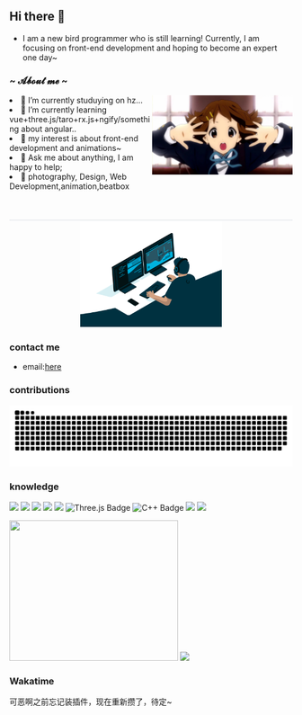 ## Hi there 👋

- I am a new bird programmer who is still learning!
Currently, I am focusing on front-end development and hoping to become an expert one day~

<h3>  ~ 𝓐𝓫𝓸𝓾𝓽 𝓶𝓮 ~  </h3>
  <div align="center">
<img src="yuyi1.webp" align="right" width=250>
  </div>
<li>
🔭 I’m currently studuying on hz...
<li>
🌱 I’m currently learning vue+three.js/taro+rx.js+ngify/something about angular..
</li>
<li>
🤔 my interest is about front-end development and animations~

</li>
<li>
💬 Ask me about anything, I am happy to help;
</li>
<li>
<b>💖</b> photography, Design, Web Development,animation,beatbox
</li>
<br><br><br>
</div>
<div>

<div style="border:0.5px solid #ebedf0"></div>

<div align="center">
  <img src="code.gif" width="50%">
</div>

### contact me

- email:[here](bluemeling@gmail.com)

### contributions

<img src="github-contribution-grid-snake.svg">

### knowledge

<span > <img src="https://img.shields.io/badge/-HTML5-E34F26?style=flat-square&logo=html5&logoColor=white" /> <img src="https://img.shields.io/badge/-CSS3-1572B6?style=flat-square&logo=css3" /> <img src="https://img.shields.io/badge/-JavaScript-oringe?style=flat-square&logo=javascript" /> <img src="https://camo.githubusercontent.com/93d5f331c22892dda02fa83b38023151c176f47cc2afc7033b55012172b2aeb1/68747470733a2f2f696d672e736869656c64732e696f2f62616467652f5675652e6a732d3446433038443f6c6f676f3d767565646f746a73266c6f676f436f6c6f723d666666267374796c653d666c6174"> <img src="https://img.shields.io/badge/Node.js-393?logo=nodedotjs&logoColor=fff&style=flat"> ![Three.js Badge](https://img.shields.io/badge/Three.js-092E20?logo=threedotjs&logoColor=fff&style=flat) ![C++ Badge](https://img.shields.io/badge/C%2B%2B-00599C?logo=cplusplus&logoColor=fff&style=flat) <img src="https://img.shields.io/badge/-Sass-ff5252?style=flat-square&logo=sass&logoColor=white" /> <img src="https://img.shields.io/badge/-UIdesign-bb5dff?style=flat-squarelogoColor=white" >
</span>

<div >
<img src="https://github-readme-stats.vercel.app/api/top-langs/?username=bluestudyhard&hide_title=true&hide_border=true&layout=compact&langs_count=6&text_color=000&icon_color=fff&bg_color=white" width=300 height=250 /> <img src="https://metrics.lecoq.io/bluestudyhard?template=classic&base=header%2C%20activity%2C%20community%2C%20repositories%2C%20metadata&base.indepth=false&base.hireable=false&base.skip=false&config.timezone=Asia%2FShanghai" width=250> </div>

### Wakatime

可恶啊之前忘记装插件，现在重新攒了，待定~
